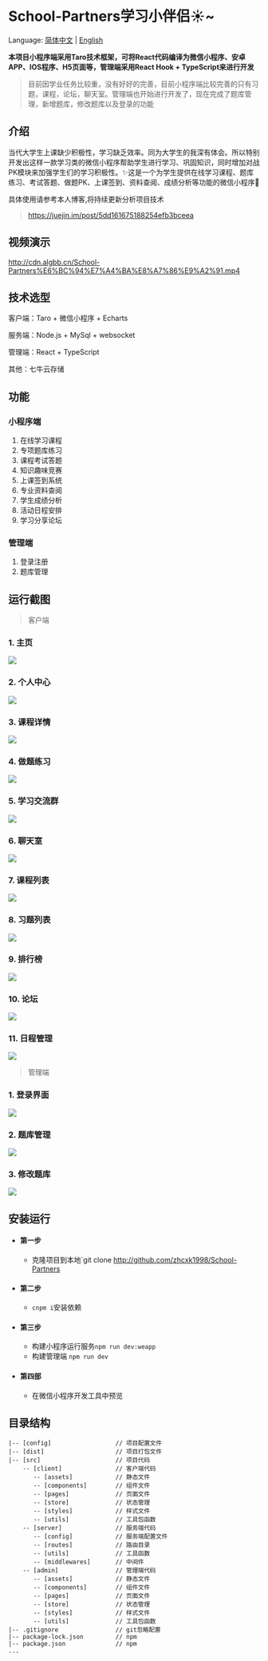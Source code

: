 # School-Partners学习小伴侣:sunny:~

Language: [简体中文](README-CH.md) | [English](README.md)

**本项目小程序端采用Taro技术框架，可将React代码编译为微信小程序、安卓APP、IOS程序、H5页面等，管理端采用React Hook + TypeScript来进行开发**

> 目前因学业任务比较重，没有好好的完善，目前小程序端比较完善的只有习题，课程，论坛，聊天室。管理端也开始进行开发了，现在完成了题库管理，新增题库，修改题库以及登录的功能

## 介绍
当代大学生上课缺少积极性，学习缺乏效率。同为大学生的我深有体会。所以特别开发出这样一款学习类的微信小程序帮助学生进行学习、巩固知识，同时增加对战PK模块来加强学生们的学习积极性。:sparkles:这是一个为学生提供在线学习课程、题库练习、考试答题、做题PK、上课签到、资料查阅、成绩分析等功能的微信小程序:pig:

具体使用请参考本人博客,将持续更新分析项目技术
> https://juejin.im/post/5dd161675188254efb3bceea

## 视频演示
http://cdn.algbb.cn/School-Partners%E6%BC%94%E7%A4%BA%E8%A7%86%E9%A2%91.mp4

## 技术选型

客户端：Taro + 微信小程序 + Echarts

服务端：Node.js + MySql + websocket

管理端：React + TypeScript

其他：七牛云存储

## 功能
### 小程序端
1. 在线学习课程
2. 专项题库练习
3. 课程考试答题
4. 知识趣味竞赛
5. 上课签到系统
6. 专业资料查阅
7. 学生成绩分析
8. 活动日程安排
9. 学习分享论坛

### 管理端
1. 登录注册
2. 题库管理

## 运行截图

> 客户端
### 1. 主页
![](http://cdn.algbb.cn/screenshots/index.png)

### 2. 个人中心
![](http://cdn.algbb.cn/screenshots/dashboard.png)

### 3. 课程详情
![](http://cdn.algbb.cn/screenshots/course.png)

### 4. 做题练习
![](http://cdn.algbb.cn/screenshots/exercise.png)

### 5. 学习交流群
![](http://cdn.algbb.cn/screenshots/contacts.png)

### 6. 聊天室
![](http://cdn.algbb.cn/screenshots/chatroom.png)

### 7. 课程列表
![](http://cdn.algbb.cn/screenshots/courseList.png)

### 8. 习题列表
![](http://cdn.algbb.cn/screenshots/exerciseList.png)

### 9. 排行榜
![](http://cdn.algbb.cn/screenshots/rank.png)

### 10. 论坛
![](http://cdn.algbb.cn/screenshots/forumList.png)

### 11. 日程管理
![](http://cdn.algbb.cn/screenshots/schedule.png)

> 管理端

### 1. 登录界面
![](http://cdn.algbb.cn/screenshots/school-partners/管理端登录.png)

### 2. 题库管理
![](http://cdn.algbb.cn/screenshots/school-partners/题库管理.png)

### 3. 修改题库
![](http://cdn.algbb.cn/screenshots/school-partners/修改题库.png)

## 安装运行

* #### 第一步
    * 克隆项目到本地`git clone http://github.com/zhcxk1998/School-Partners
* #### 第二步
    * `cnpm i`安装依赖
* #### 第三步
    * 构建小程序运行服务`npm run dev:weapp`
    * 构建管理端 `npm run dev`
* #### 第四部
    * 在微信小程序开发工具中预览

## 目录结构

    |-- [config]                  // 项目配置文件
    |-- [dist]                    // 项目打包文件
    |-- [src]                     // 项目代码
        -- [client]               // 客户端代码
           -- [assets]            // 静态文件
           -- [components]        // 组件文件
           -- [pages]             // 页面文件
           -- [store]             // 状态管理
           -- [styles]            // 样式文件
           -- [utils]             // 工具包函数
        -- [server]               // 服务端代码
           -- [config]            // 服务端配置文件
           -- [routes]            // 路由目录
           -- [utils]             // 工具函数
           -- [middlewares]       // 中间件
        -- [admin]                // 管理端代码
           -- [assets]            // 静态文件
           -- [components]        // 组件文件
           -- [pages]             // 页面文件
           -- [store]             // 状态管理
           -- [styles]            // 样式文件
           -- [utils]             // 工具包函数
    |-- .gitignore                // git忽略配置
    |-- package-lock.json         // npm
    |-- package.json              // npm
    ...
